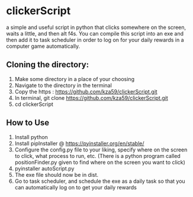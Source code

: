 # clickerScript
a simple and useful script in python that clicks somewhere on the screen, waits a little, and then alt f4s. You can compile this script into an exe and then add it to task scheduler in order to log on for your daily rewards in a computer game automatically.

## Cloning the directory:
1. Make some directory in a place of your choosing
2. Navigate to the directory in the terminal
3. Copy the https : https://github.com/kza59/clickerScript.git
4. In terminal, git clone https://github.com/kza59/clickerScript.git
5. cd clickerScript


## How to Use
1. Install python
2. Install pipInstaller @ <https://pyinstaller.org/en/stable/>
3. Configure the config.py file to your liking, specify where on the screen to click, what process to run, etc. (There is a python program called positionFinder.py given to find where on the screen you want to click)
4. pyinstaller autoScript.py
5. The exe file should now be in dist.
6. Go to task scheduler, and schedule the exe as a daily task so that you can automatically log on to get your daily rewards
